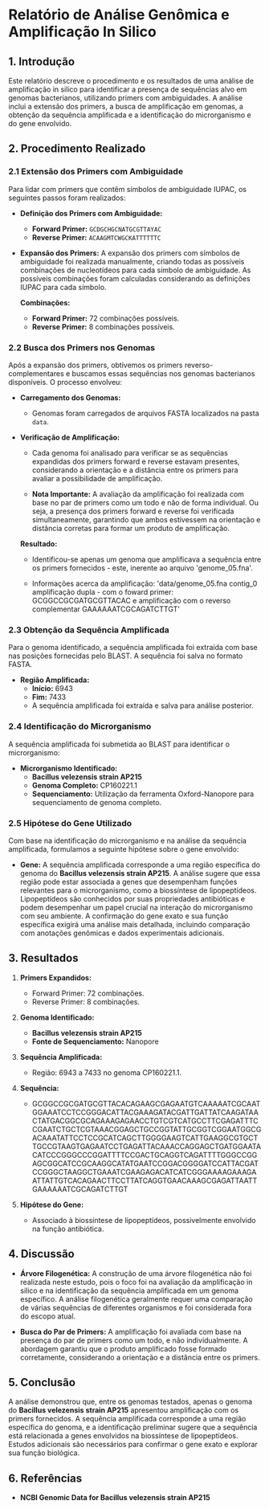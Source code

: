 # Relatório de Análise Genômica e Amplificação In Silico

## 1. Introdução

Este relatório descreve o procedimento e os resultados de uma análise de amplificação in silico para identificar a presença de sequências alvo em genomas bacterianos, utilizando primers com ambiguidades. A análise inclui a extensão dos primers, a busca de amplificação em genomas, a obtenção da sequência amplificada e a identificação do microrganismo e do gene envolvido.

## 2. Procedimento Realizado

### 2.1 Extensão dos Primers com Ambiguidade

Para lidar com primers que contêm símbolos de ambiguidade IUPAC, os seguintes passos foram realizados:

- **Definição dos Primers com Ambiguidade:**
  - **Forward Primer:** `GCDGCHGCNATGCGTTAYAC`
  - **Reverse Primer:** `ACAAGMTCWGCKATTTTTTC`
                

- **Expansão dos Primers:**
  A expansão dos primers com símbolos de ambiguidade foi realizada manualmente, criando todas as possíveis combinações de nucleotídeos para cada símbolo de ambiguidade. As possíveis combinações foram calculadas considerando as definições IUPAC para cada símbolo.

  **Combinações:**

  - **Forward Primer:** 72 combinações possíveis.
  - **Reverse Primer:** 8 combinações possíveis.

### 2.2 Busca dos Primers nos Genomas

Após a expansão dos primers, obtivemos os primers reverso-complementares e buscamos essas sequências nos genomas bacterianos disponíveis. O processo envolveu:

- **Carregamento dos Genomas:**
  - Genomas foram carregados de arquivos FASTA localizados na pasta `data`.

- **Verificação de Amplificação:**
  - Cada genoma foi analisado para verificar se as sequências expandidas dos primers forward e reverse estavam presentes, considerando a orientação e a distância entre os primers para avaliar a possibilidade de amplificação.

  - **Nota Importante:** A avaliação da amplificação foi realizada com base no par de primers como um todo e não de forma individual. Ou seja, a presença dos primers forward e reverse foi verificada simultaneamente, garantindo que ambos estivessem na orientação e distância corretas para formar um produto de amplificação.

  **Resultado:**
  - Identificou-se apenas um genoma que amplificava a sequência entre os primers fornecidos - este, inerente ao arquivo 'genome_05.fna'.
 
  - Informações acerca da amplificação: 'data/genome_05.fna contig_0 amplificação dupla -  com o foward primer: GCGGCCGCGATGCGTTACAC e    amplificação com o reverso complementar GAAAAAATCGCAGATCTTGT'

### 2.3 Obtenção da Sequência Amplificada

Para o genoma identificado, a sequência amplificada foi extraída com base nas posições fornecidas pelo BLAST. A sequência foi salva no formato FASTA.

- **Região Amplificada:**
  - **Início:** 6943
  - **Fim:** 7433
  - A sequência amplificada foi extraída e salva para análise posterior.

### 2.4 Identificação do Microrganismo

A sequência amplificada foi submetida ao BLAST para identificar o microrganismo:

- **Microrganismo Identificado:**
  - **Bacillus velezensis strain AP215**
  - **Genoma Completo:** CP160221.1
  - **Sequenciamento:** Utilização da ferramenta Oxford-Nanopore para sequenciamento de genoma completo.

### 2.5 Hipótese do Gene Utilizado

Com base na identificação do microrganismo e na análise da sequência amplificada, formulamos a seguinte hipótese sobre o gene envolvido:

- **Gene:**
  A sequência amplificada corresponde a uma região específica do genoma do **Bacillus velezensis strain AP215**. A análise sugere que essa região pode estar associada a genes que desempenham funções relevantes para o microrganismo, como a biossíntese de lipopeptídeos. Lipopeptídeos são conhecidos por suas propriedades antibióticas e podem desempenhar um papel crucial na interação do microrganismo com seu ambiente. A confirmação do gene exato e sua função específica exigirá uma análise mais detalhada, incluindo comparação com anotações genômicas e dados experimentais adicionais.

## 3. Resultados

1. **Primers Expandidos:**
   - Forward Primer: 72 combinações.
   - Reverse Primer: 8 combinações.

2. **Genoma Identificado:**
   - **Bacillus velezensis strain AP215**
   - **Fonte de Sequenciamento:** Nanopore

3. **Sequência Amplificada:**
   - Região: 6943 a 7433 no genoma CP160221.1.

4. **Sequência:**
   - GCGGCCGCGATGCGTTACACAGAAGCGAGAATGTCAAAAATCGCAATGGAAATCCTCCGGGACATTACGAAAGATACGATTGATTATCAAGATAACTATGACGGCGCAGAAAGAGAACCTGTCGTCATGCCTTCGAGATTTCCGAATCTGCTCGTAAACGGAGCTGCCGGTATTGCGGTCGGAATGGCGACAAATATTCCTCCGCATCAGCTTGGGGAAGTCATTGAAGGCGTGCTTGCCGTAAGTGAGAATCCTGAGATTACAAACCAGGAGCTGATGGAATACATCCCGGGCCCGGATTTTCCGACTGCAGGTCAGATTTTGGGCCGGAGCGGCATCCGCAAGGCATATGAATCCGGACGGGGATCCATTACGATCCGGGCTAAGGCTGAAATCGAAGAGACATCATCGGGAAAAGAAAGAATTATTGTCACAGAACTTCCTTATCAGGTGAACAAAGCGAGATTAATTGAAAAAATCGCAGATCTTGT

5. **Hipótese do Gene:**
   - Associado à biossíntese de lipopeptídeos, possivelmente envolvido na função antibiótica.

## 4. Discussão

- **Árvore Filogenética:** A construção de uma árvore filogenética não foi realizada neste estudo, pois o foco foi na avaliação da amplificação in silico e na identificação da sequência amplificada em um genoma específico. A análise filogenética geralmente requer uma comparação de várias sequências de diferentes organismos e foi considerada fora do escopo atual.

- **Busca do Par de Primers:** A amplificação foi avaliada com base na presença do par de primers como um todo, e não individualmente. A abordagem garantiu que o produto amplificado fosse formado corretamente, considerando a orientação e a distância entre os primers.

## 5. Conclusão

A análise demonstrou que, entre os genomas testados, apenas o genoma do **Bacillus velezensis strain AP215** apresentou amplificação com os primers fornecidos. A sequência amplificada corresponde a uma região específica do genoma, e a identificação preliminar sugere que a sequência está relacionada a genes envolvidos na biossíntese de lipopeptídeos. Estudos adicionais são necessários para confirmar o gene exato e explorar sua função biológica.

## 6. Referências

- **NCBI Genomic Data for Bacillus velezensis strain AP215**
